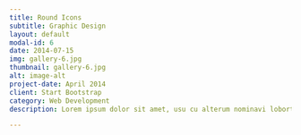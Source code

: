 ```yaml
---
title: Round Icons
subtitle: Graphic Design
layout: default
modal-id: 6
date: 2014-07-15
img: gallery-6.jpg
thumbnail: gallery-6.jpg
alt: image-alt
project-date: April 2014
client: Start Bootstrap
category: Web Development
description: Lorem ipsum dolor sit amet, usu cu alterum nominavi lobortis. At duo novum diceret. Tantas apeirian vix et, usu sanctus postulant inciderint ut, populo diceret necessitatibus in vim. Cu eum dicam feugiat noluisse.

---
```

